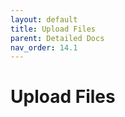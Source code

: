 ```yaml
---
layout: default
title: Upload Files
parent: Detailed Docs
nav_order: 14.1
---
```


# Upload Files












